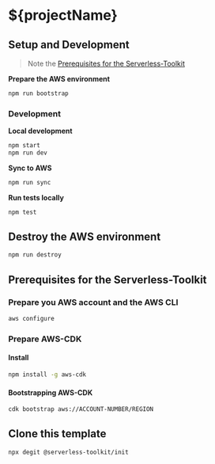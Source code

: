 # ${projectName}

## Setup and Development

> Note the [Prerequisites for the Serverless-Toolkit](#prerequisites-for-the-serverless-toolkit)

**Prepare the AWS environment**

```sh
npm run bootstrap
```

### Development

**Local development**

```sh
npm start
npm run dev
```

**Sync to AWS**

```sh
npm run sync
```

**Run tests locally**

```sh
npm test
```

## Destroy the AWS environment

```sh
npm run destroy
```

## Prerequisites for the Serverless-Toolkit

### Prepare you AWS account and the AWS CLI

```sh
aws configure
```

### Prepare AWS-CDK

#### Install

```sh
npm install -g aws-cdk
```

#### Bootstrapping AWS-CDK

```sh
cdk bootstrap aws://ACCOUNT-NUMBER/REGION
```

## Clone this template

```
npx degit @serverless-toolkit/init
```
